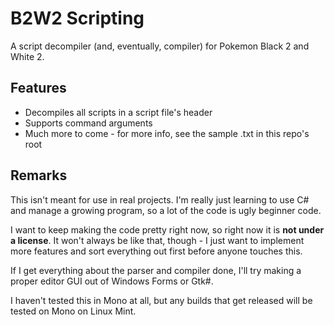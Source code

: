 # B2W2 Scripting

A script decompiler (and, eventually, compiler) for Pokemon Black 2 and White 2.

## Features

* Decompiles all scripts in a script file's header
* Supports command arguments
* Much more to come - for more info, see the sample .txt in this repo's root

## Remarks

This isn't meant for use in real projects. I'm really just learning to use C# and manage a growing program, so a lot of the code is ugly beginner code.

I want to keep making the code pretty right now, so right now it is **not under a license**. It won't always be like that, though - I just want to implement more features and sort everything out first before anyone touches this.

If I get everything about the parser and compiler done, I'll try making a proper editor GUI out of Windows Forms or Gtk#.

I haven't tested this in Mono at all, but any builds that get released will be tested on Mono on Linux Mint.